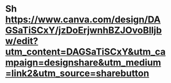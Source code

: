 # Sh https://www.canva.com/design/DAGSaTiSCxY/jzDoErjwnhBZJOvoBlljbw/edit?utm_content=DAGSaTiSCxY&utm_campaign=designshare&utm_medium=link2&utm_source=sharebutton

